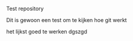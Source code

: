 Test repository

Dit is gewoon een test om te kijken hoe git werkt

het lijkst goed te werken
dgszgd
